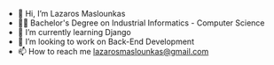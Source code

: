 - 👋 Hi, I’m Lazaros Maslounkas
- 🧑‍🎓 Bachelor's Degree on Industrial Informatics - Computer Science
- 🌱 I’m currently learning Django
- 💞️ I’m looking to work on Back-End Development
- 📫 How to reach me lazarosmaslounkas@gmail.com


<!---
LazarosMas/LazarosMas is a ✨ special ✨ repository because its `README.md` (this file) appears on your GitHub profile.
You can click the Preview link to take a look at your changes.
--->
